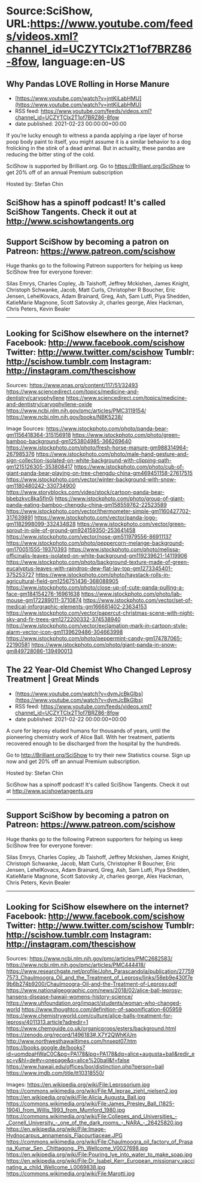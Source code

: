 # Source:SciShow, URL:https://www.youtube.com/feeds/videos.xml?channel_id=UCZYTClx2T1of7BRZ86-8fow, language:en-US

## Why Pandas LOVE Rolling in Horse Manure
 - [https://www.youtube.com/watch?v=jntKiLabHMU](https://www.youtube.com/watch?v=jntKiLabHMU)
 - RSS feed: https://www.youtube.com/feeds/videos.xml?channel_id=UCZYTClx2T1of7BRZ86-8fow
 - date published: 2021-02-23 00:00:00+00:00

If you’re lucky enough to witness a panda applying a ripe layer of horse poop body paint to itself, you might assume it is a similar behavior to a dog frolicking in the stink of a dead animal. But in actuality, these pandas are reducing the bitter sting of the cold. 

SciShow is supported by Brilliant.org. Go to https://Brilliant.org/SciShow to get 20% off of an annual Premium subscription

Hosted by: Stefan Chin

SciShow has a spinoff podcast! It's called SciShow Tangents. Check it out at http://www.scishowtangents.org
----------
Support SciShow by becoming a patron on Patreon: https://www.patreon.com/scishow
----------
Huge thanks go to the following Patreon supporters for helping us keep SciShow free for everyone forever:

Silas Emrys, Charles Copley, Jb Taishoff, Jeffrey Mckishen, James Knight, Christoph Schwanke, Jacob, Matt Curls, Christopher R Boucher, Eric Jensen, LehelKovacs, Adam Brainard, Greg, Ash, Sam Lutfi, Piya Shedden, KatieMarie Magnone, Scott Satovsky Jr, charles george, Alex Hackman, Chris Peters, Kevin Bealer

----------
Looking for SciShow elsewhere on the internet?
Facebook: http://www.facebook.com/scishow
Twitter: http://www.twitter.com/scishow
Tumblr: http://scishow.tumblr.com
Instagram: http://instagram.com/thescishow
----------
Sources:
https://www.pnas.org/content/117/51/32493
https://www.sciencedirect.com/topics/medicine-and-dentistry/caryophyllene
https://www.sciencedirect.com/topics/medicine-and-dentistry/caryophyllene-oxide
https://www.ncbi.nlm.nih.gov/pmc/articles/PMC3119154/
https://www.ncbi.nlm.nih.gov/books/NBK5238/

Image Sources:
https://www.istockphoto.com/photo/panda-bear-gm1156418364-315156918
https://www.istockphoto.com/photo/green-bamboo-background-gm1253804985-366269640
https://www.istockphoto.com/photo/fresh-horse-manure-gm988314964-267985376
https://www.istockphoto.com/photo/male-hand-gesture-and-sign-collection-isolated-on-white-background-with-clipping-path-gm1215126305-353808417
https://www.istockphoto.com/photo/cub-of-giant-panda-bear-playing-on-tree-chengdu-china-gm469451158-27617515
https://www.istockphoto.com/vector/winter-background-with-snow-gm1180480242-330734900
https://www.storyblocks.com/video/stock/cartoon-panda-bear-bbebzkyc8ka5fln0i
https://www.istockphoto.com/photo/group-of-giant-panda-eating-bamboo-chengdu-china-gm158559762-22523589
https://www.istockphoto.com/vector/thermometer-simple-gm1160427702-317639891
https://www.istockphoto.com/vector/panda-logo-gm1182998099-332434828
https://www.istockphoto.com/vector/green-sprout-in-pile-of-ground-gm924159350-253641458
https://www.istockphoto.com/vector/nose-gm511979556-86911137
https://www.istockphoto.com/photo/peppercorn-melange-background-gm170051555-19370393
https://www.istockphoto.com/photo/melissa-officinalis-leaves-isolated-on-white-background-gm119239621-14119906
https://www.istockphoto.com/photo/background-texture-made-of-green-eucalyptus-leaves-with-raindrop-dew-flat-lay-top-gm1273345401-375253727
https://www.istockphoto.com/photo/haystack-rolls-in-agricultural-field-gm1256751436-368088905
https://www.istockphoto.com/photo/close-up-of-cute-panda-pulling-a-face-gm184154276-16961638
https://www.istockphoto.com/photo/lab-mouse-gm172289011-3710874
https://www.istockphoto.com/vector/set-of-medical-inforgraphic-elements-gm166681402-23634153
https://www.istockphoto.com/vector/papercut-christmas-scene-with-night-sky-and-fir-trees-gm1272200332-374538940
https://www.istockphoto.com/vector/exclamation-mark-in-cartoon-style-alarm-vector-icon-gm1139629486-304663998
https://www.istockphoto.com/photo/peppermint-candy-gm174787065-22190581
https://www.istockphoto.com/photo/giant-panda-in-snow-gm849728086-139490013

## The 22 Year-Old Chemist Who Changed Leprosy Treatment | Great Minds
 - [https://www.youtube.com/watch?v=dymJcBkGlbs](https://www.youtube.com/watch?v=dymJcBkGlbs)
 - RSS feed: https://www.youtube.com/feeds/videos.xml?channel_id=UCZYTClx2T1of7BRZ86-8fow
 - date published: 2021-02-22 00:00:00+00:00

A cure for leprosy eluded humans for thousands of years, until the pioneering chemistry work of Alice Ball. With her treatment, patients recovered enough to be discharged from the hospital by the hundreds.

Go to http://Brilliant.org/SciShow to try their new Statistics course. Sign up now and get 20% off an annual Premium subscription.

Hosted by: Stefan Chin

SciShow has a spinoff podcast! It's called SciShow Tangents. Check it out at http://www.scishowtangents.org


----------
Support SciShow by becoming a patron on Patreon: https://www.patreon.com/scishow
----------
Huge thanks go to the following Patreon supporters for helping us keep SciShow free for everyone forever:

Silas Emrys, Charles Copley, Jb Taishoff, Jeffrey Mckishen, James Knight, Christoph Schwanke, Jacob, Matt Curls, Christopher R Boucher, Eric Jensen, LehelKovacs, Adam Brainard, Greg, Ash, Sam Lutfi, Piya Shedden, KatieMarie Magnone, Scott Satovsky Jr, charles george, Alex Hackman, Chris Peters, Kevin Bealer

----------
Looking for SciShow elsewhere on the internet?
Facebook: http://www.facebook.com/scishow
Twitter: http://www.twitter.com/scishow
Tumblr: http://scishow.tumblr.com
Instagram: http://instagram.com/thescishow
----------
Sources:
https://www.ncbi.nlm.nih.gov/pmc/articles/PMC2682583/
https://www.ncbi.nlm.nih.gov/pmc/articles/PMC444418/
https://www.researchgate.net/profile/John_Parascandola/publication/277597573_Chaulmoogra_Oil_and_the_Treatment_of_Leprosy/links/58eb9e430f7e9b6b274b9200/Chaulmoogra-Oil-and-the-Treatment-of-Leprosy.pdf
https://www.nationalgeographic.com/news/2018/02/alice-ball-leprosy-hansens-disease-hawaii-womens-history-science/
https://www.uhfoundation.org/impact/students/woman-who-changed-world
https://www.thoughtco.com/definition-of-saponification-605959
https://www.chemistryworld.com/culture/alice-balls-treatment-for-leprosy/4011313.article?adredir=1 
https://www.chemguide.co.uk/organicprops/esters/background.html
https://zenodo.org/record/1496183#.X7Y2QWhKiUm
http://www.northwesthawaiitimes.com/hnsept07.htm
https://books.google.de/books?id=uomdpaHWaC0C&pg=PA178&lpg=PA178&dq=alice+augusta+ball&redir_esc=y&hl=de#v=onepage&q=alice%20ball&f=false
https://www.hawaii.edu/offices/bor/distinction.php?person=ball
https://www.imdb.com/title/tt10318550/

Images:
https://en.wikipedia.org/wiki/File:Leprosorium.jpg
https://commons.wikimedia.org/wiki/File:M_leprae_ziehl_nielsen2.jpg
https://en.wikipedia.org/wiki/File:Alicia_Augusta_Ball.jpg
https://commons.wikimedia.org/wiki/File:James_Presley_Ball_(1825-1904)_from_Willis_1993_from_Mumford_1980.jpg
https://commons.wikimedia.org/wiki/File:Colleges_and_Universities_-_Cornell_University_-_one_of_the_dark_rooms_-_NARA_-_26425820.jpg
https://en.wikipedia.org/wiki/File:Image-Hydnocarpus_annamensis_Flacourtiaceae.JPG
https://commons.wikimedia.org/wiki/File:Chaulmoogra_oil_factory_of_Prasana_Kumar_Sen,_Chittagong._Ph_Wellcome_V0027698.jpg
https://en.wikipedia.org/wiki/File:Pouring_lye_into_water_to_make_soap.jpg
https://en.wikipedia.org/wiki/File:Dr_Isabel_Kerr_European_missionary_vaccinating_a_child_Wellcome_L0069838.jpg
https://commons.wikimedia.org/wiki/File:Marotti.jpg

